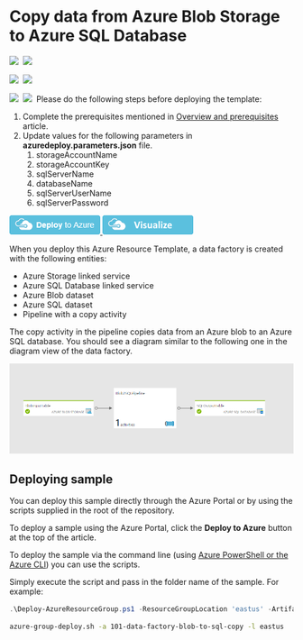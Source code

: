 # Copy data from Azure Blob Storage to Azure SQL Database

<IMG SRC="https://azurequickstartsservice.blob.core.windows.net/badges/101-data-factory-blob-to-sql-copy/PublicLastTestDate.svg" />&nbsp;
<IMG SRC="https://azurequickstartsservice.blob.core.windows.net/badges/101-data-factory-blob-to-sql-copy/PublicDeployment.svg" />&nbsp;

<IMG SRC="https://azurequickstartsservice.blob.core.windows.net/badges/101-data-factory-blob-to-sql-copy/FairfaxLastTestDate.svg" />&nbsp;
<IMG SRC="https://azurequickstartsservice.blob.core.windows.net/badges/101-data-factory-blob-to-sql-copy/FairfaxDeployment.svg" />&nbsp;

<IMG SRC="https://azurequickstartsservice.blob.core.windows.net/badges/101-data-factory-blob-to-sql-copy/BestPracticeResult.svg" />&nbsp;
<IMG SRC="https://azurequickstartsservice.blob.core.windows.net/badges/101-data-factory-blob-to-sql-copy/CredScanResult.svg" />&nbsp;
Please do the following steps before deploying the template: 

1. Complete the prerequisites mentioned in [Overview and prerequisites](https://azure.microsoft.com/documentation/articles/data-factory-copy-data-from-azure-blob-storage-to-sql-database/) article.
2. Update values for the following parameters in **azuredeploy.parameters.json** file. 
	1. storageAccountName
	2. storageAccountKey
	3. sqlServerName
	4. databaseName
	5. sqlServerUserName
	6. sqlServerPassword  

<a href="https://portal.azure.com/#create/Microsoft.Template/uri/https%3A%2F%2Fraw.githubusercontent.com%2FAzure%2Fazure-quickstart-templates%2Fmaster%2F101-data-factory-blob-to-sql-copy%2Fazuredeploy.json" target="_blank">
    <img src="https://raw.githubusercontent.com/Azure/azure-quickstart-templates/master/1-CONTRIBUTION-GUIDE/images/deploytoazure.png"/>
</a>
<a href="http://armviz.io/#/?load=https%3A%2F%2Fraw.githubusercontent.com%2FAzure%2Fazure-quickstart-templates%2Fmaster%2F101-data-factory-blob-to-sql-copy%2Fazuredeploy.json" target="_blank">
    <img src="https://raw.githubusercontent.com/Azure/azure-quickstart-templates/master/1-CONTRIBUTION-GUIDE/images/visualizebutton.png"/>
</a>

When you deploy this Azure Resource Template, a data factory is created with the following entities: 

- Azure Storage linked service
- Azure SQL Database linked service
- Azure Blob dataset
- Azure SQL dataset
- Pipeline with a copy activity 

The copy activity in the pipeline copies data from an Azure blob to an Azure SQL database. You should see a diagram similar to the following one in the diagram view of the data factory.  

![Diagram view](images/adfDiagram.PNG)

## Deploying sample
You can deploy this sample directly through the Azure Portal or by using the scripts supplied in the root of the repository.

To deploy a sample using the Azure Portal, click the **Deploy to Azure** button at the top of the article. 

To deploy the sample via the command line (using [Azure PowerShell or the Azure CLI](https://azure.microsoft.com/en-us/downloads/)) you can use the scripts.

Simply execute the script and pass in the folder name of the sample.  For example:

```PowerShell
.\Deploy-AzureResourceGroup.ps1 -ResourceGroupLocation 'eastus' -ArtifactStagingDirectory 101-data-factory-blob-to-sql-copy
```
```bash
azure-group-deploy.sh -a 101-data-factory-blob-to-sql-copy -l eastus

